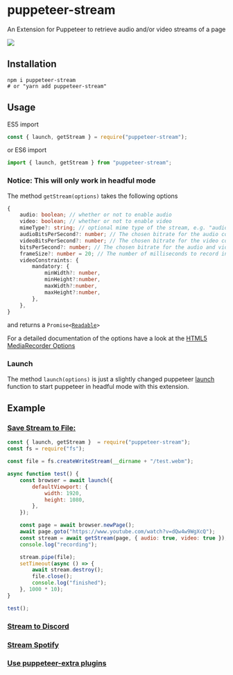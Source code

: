 # puppeteer-stream

An Extension for Puppeteer to retrieve audio and/or video streams of a page

<a href="https://www.npmjs.com/package/puppeteer-stream">
	<img src="https://img.shields.io/npm/v/puppeteer-stream">
</a>


## Installation

```
npm i puppeteer-stream
# or "yarn add puppeteer-stream"
```

## Usage

ES5 import

```js
const { launch, getStream } = require("puppeteer-stream");
```

or ES6 import

```js
import { launch, getStream } from "puppeteer-stream";
```



### Notice: This will only work in headful mode

The method `getStream(options)` takes the following options

```ts
{
	audio: boolean; // whether or not to enable audio
	video: boolean; // whether or not to enable video
	mimeType?: string; // optional mime type of the stream, e.g. "audio/webm" or "video/webm"
	audioBitsPerSecond?: number; // The chosen bitrate for the audio component of the media.
	videoBitsPerSecond?: number; // The chosen bitrate for the video component of the media.
	bitsPerSecond?: number; // The chosen bitrate for the audio and video components of the media. This can be specified instead of the above two properties. If this is specified along with one or the other of the above properties, this will be used for the one that isn't specified.
	frameSize?: number = 20; // The number of milliseconds to record into each packet.
  	videoConstraints: {
		mandatory: {
			minWidth?: number,
			minHeight?:number,
			maxWidth?:number,
			maxHeight?:number,
		},
	},
}
```
and returns a `Promise<`[`Readable`](/dist/PuppeteerStream.d.ts#L4)`>`

For a detailed documentation of the options have a look at the [HTML5 MediaRecorder Options](https://developer.mozilla.org/en-US/docs/Web/API/MediaRecorder/MediaRecorder)

### Launch
The method `launch(options)` is just a slightly changed puppeteer [launch](https://pptr.dev/#?product=Puppeteer&version=v7.1.0&show=api-puppeteerlaunchoptions) function to start puppeteer in headful mode with this extension.

## Example

### [Save Stream to File:](/examples/file.js)

```js
const { launch, getStream }  = require("puppeteer-stream");
const fs = require("fs");

const file = fs.createWriteStream(__dirname + "/test.webm");

async function test() {
	const browser = await launch({
		defaultViewport: {
			width: 1920,
			height: 1080,
		},
	});

	const page = await browser.newPage();
	await page.goto("https://www.youtube.com/watch?v=dQw4w9WgXcQ");
	const stream = await getStream(page, { audio: true, video: true });
	console.log("recording");

	stream.pipe(file);
	setTimeout(async () => {
		await stream.destroy();
		file.close();
		console.log("finished");
	}, 1000 * 10);
}

test();
```

### [Stream to Discord](/examples/discord.js)
### [Stream Spotify](https://www.npmjs.com/package/spotify-playback-sdk-node)
### [Use puppeteer-extra plugins](/examples/puppeteer-extra.js)
